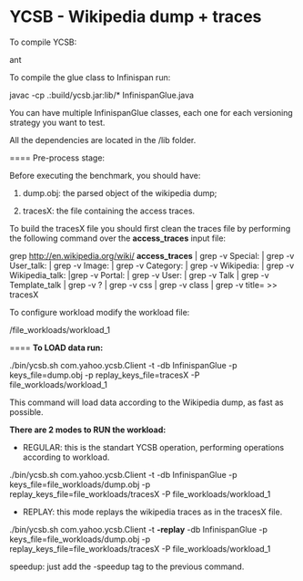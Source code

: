 YCSB - Wikipedia dump + traces
====
To compile YCSB:

ant 

To compile the glue class to Infinispan run:

javac -cp .:build/ycsb.jar:lib/* InfinispanGlue.java

You can have multiple InfinispanGlue classes, each one for each versioning strategy you want to test. 

All the dependencies are located in the /lib folder.

====
Pre-process stage:

Before executing the benchmark, you should have:

1. dump.obj: the parsed object of the wikipedia dump;
 
2. tracesX: the file containing the access traces.

To build the tracesX file you should first clean the traces file by performing the following command over the **access_traces** input file:

grep http://en.wikipedia.org/wiki/ **access_traces** | grep -v Special: | grep -v User_talk: | grep -v Image: | grep -v Category: | grep -v Wikipedia: | grep -v Wikipedia_talk: |grep -v Portal: | grep -v User: | grep -v Talk | grep -v Template_talk | grep -v ? | grep -v css | grep -v class | grep -v title= >> tracesX

To configure workload modify the workload file: 

/file_workloads/workload_1

====
**To LOAD data run:**

  ./bin/ycsb.sh com.yahoo.ycsb.Client -t -db InfinispanGlue -p keys_file=dump.obj -p replay_keys_file=tracesX -P file_workloads/workload_1
  
  This command will load data according to the Wikipedia dump, as fast as possible.
  

**There are 2 modes to RUN the workload:**

- REGULAR: this is the standart YCSB operation, performing operations according to workload.

./bin/ycsb.sh com.yahoo.ycsb.Client -t -db InfinispanGlue -p keys_file=file_workloads/dump.obj -p replay_keys_file=file_workloads/tracesX -P file_workloads/workload_1

- REPLAY: this mode replays the wikipedia traces as in the tracesX file.

./bin/ycsb.sh com.yahoo.ycsb.Client -t **-replay** -db InfinispanGlue -p keys_file=file_workloads/dump.obj -p replay_keys_file=file_workloads/tracesX -P file_workloads/workload_1

  speedup: just add the -speedup tag to the previous command.



